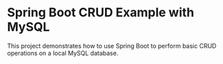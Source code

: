 # Spring Boot CRUD Example with MySQL
 
This project demonstrates how to use Spring Boot to perform basic CRUD operations on a local MySQL database.

